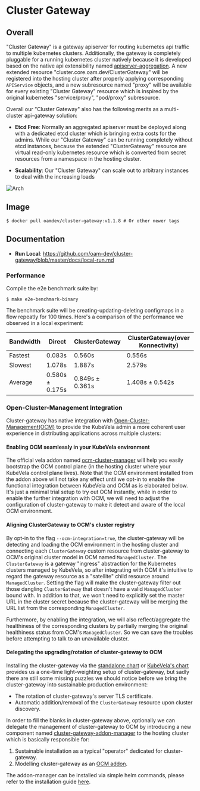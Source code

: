 # Cluster Gateway

## Overall

"Cluster Gateway" is a gateway apiserver for routing kubernetes api traffic
to multiple kubernetes clusters. Additionally, the gateway is completely 
pluggable for a running kubernetes cluster natively because it is developed
based on the native api extensibility named [apiserver-aggregation](https://kubernetes.io/docs/concepts/extend-kubernetes/api-extension/apiserver-aggregation/).
A new extended resource "cluster.core.oam.dev/ClusterGateway" will be 
registered into the hosting cluster after properly applying corresponding 
`APIService` objects, and a new subresource named "proxy" will be available 
for every existing "Cluster Gateway" resource which is inspired by the 
original kubernetes "service/proxy", "pod/proxy" subresource.

Overall our "Cluster Gateway" also has the following merits as a multi-cluster 
api-gateway solution:

- __Etcd Free__: Normally an aggregated apiserver must be deployed along 
  with a dedicated etcd cluster which is bringing extra costs for the admins. 
  While our "Cluster Gateway" can be running completely without etcd instances,
  because the extended "ClusterGateway" resource are virtual read-only 
  kubernetes resource which is converted from secret resources from a namespace
  in the hosting cluster.
  
- __Scalability__: Our "Cluster Gateway" can scale out to arbitrary instances
  to deal with the increasing loads 
  
![Arch](./docs/images/arch.png)


## Image

```shell
$ docker pull oamdev/cluster-gateway:v1.1.8 # Or other newer tags
```

## Documentation

- __Run Local__: https://github.com/oam-dev/cluster-gateway/blob/master/docs/local-run.md

### Performance

Compile the e2e benchmark suite by:

```shell
$ make e2e-benchmark-binary
```

The benchmark suite will be creating-updating-deleting configmaps in a flow
repeatly for 100 times. Here's a comparison of the performance we observed
in a local experiment:


|  Bandwidth  |  Direct          |  ClusterGateway  | ClusterGateway(over Konnectivity) |
|-------------|------------------|------------------|-----------------------------------|
|  Fastest    |  0.083s          |  0.560s          | 0.556s                            |
|  Slowest    |  1.078s          |  1.887s          | 2.579s                            |
|  Average    |  0.580s ± 0.175s |  0.849s ± 0.361s | 1.408s ± 0.542s                   |

### Open-Cluster-Management Integration

Cluster-gateway has native integration with [Open-Cluster-Management(OCM)](https://open-cluster-management.io/)
to provide the KubeVela admin a more coherent user experience in distributing
applications across multiple clusters:

#### Enabling OCM seamlessly in your KubeVela environment

The official vela addon named [ocm-cluster-manager](https://github.com/oam-dev/catalog/tree/master/addons/ocm-cluster-manager)
will help you easily bootstrap the OCM control plane (in the hosting cluster
where your KubeVela control plane lives). Note that the OCM environment 
installed from the addon above will not take any effect until we opt-in to
enable the functional integration between KubeVela and OCM as is elaborated 
below. It's just a minimal trial setup to try out OCM instantly, while in order
to enable the further integration with OCM, we will need to adjust the 
configuration of cluster-gateway to make it detect and aware of the local OCM
environment.

#### Aligning ClusterGateway to OCM's cluster registry

By opt-in to the flag `--ocm-integration=true`, the cluster-gateway will be
detecting and loading the OCM environment in the hosting cluster and connecting
each `ClusterGateway` custom resource from cluster-gateway to OCM's original
cluster model in OCM named `ManagedCluster`. The `ClusterGateway` is a
gateway "ingress" abstraction for the Kubernetes clusters managed by KubeVela,
so after integrating with OCM it's intuitive to regard the gateway resource
as a "satellite" child resource around `ManagedCluster`. Setting the flag will
make the cluster-gateway filter out those dangling `ClusterGateway` that doesn't
have a valid `ManagedCluster` bound with. In addition to that, we won't need to
explicitly set the master URL in the cluster secret because the cluster-gateway
will be merging the URL list from the corresponding `ManagedCluster`. 

Furthermore, by enabling the integration, we will also reflect/aggregate the 
healthiness of the corresponding clusters by partially merging the original
healthiness status from OCM's `ManagedCluster`. So we can save the troubles 
before attempting to talk to an unavailable cluster.

#### Delegating the upgrading/rotation of cluster-gateway to OCM

Installing the cluster-gateway via the [standalone chart](https://github.com/oam-dev/cluster-gateway/tree/master/charts/cluster-gateway)
or [KubeVela's chart](https://github.com/oam-dev/kubevela/tree/master/charts/vela-core)
provides us a one-time light-weighting setup of cluster-gateway, but sadly 
there are still some missing puzzles we should notice before we bring the 
cluster-gateway into sustainable production environment:

- The rotation of cluster-gateway's server TLS certificate.
- Automatic addition/removal of the `ClusterGateway` resource upon cluster 
  discovery.

In order to fill the blanks in cluster-gateway above, optionally we can delegate
the management of cluster-gateway to OCM by introducing a new component named [cluster-gateway-addon-manager](https://github.com/oam-dev/cluster-gateway/tree/master/cmd/addon-manager)
to the hosting cluster which is basically responsible for:

1. Sustainable installation as a typical "operator" dedicated for
   cluster-gateway.
2. Modelling cluster-gateway as an [OCM addon](https://open-cluster-management.io/concepts/addon/).

The addon-manager can be installed via simple helm commands, please refer to
the installation guide [here](https://open-cluster-management.io/scenarios/pushing-kube-api-requests/#installation).
